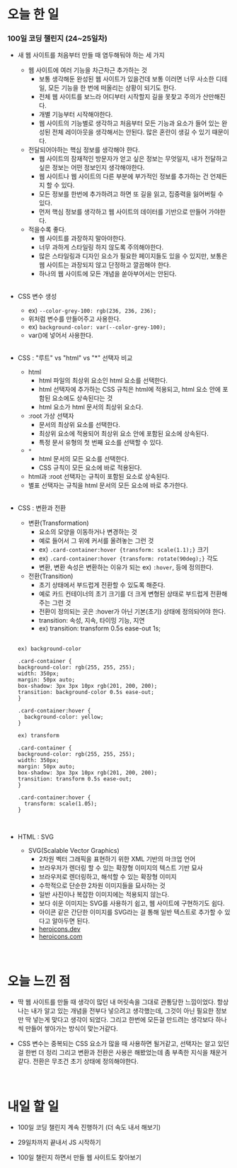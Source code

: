 # 오늘 한 일

### 100일 코딩 챌린지 (24~25일차)

- 새 웹 사이트를 처음부터 만들 때 염두해둬야 하는 세 가지

  - 웹 사이트에 여러 기능을 차근차근 추가하는 것
    - 보통 생각해둔 완성된 웹 사이트가 있을건데 보통 이러면 너무 사소한 디테일, 모든 기능을 한 번에 떠올리는 상황이 되기도 한다.
    - 전체 웹 사이트를 보느라 어디부터 시작할지 길을 못찾고 주의가 산만해진다.
    - 개별 기능부터 시작해야한다.
    - 웹 사이트의 기능별로 생각하고 처음부터 모든 기능과 요소가 들어 있는 완성된 전체 레이아웃을 생각해서는 안된다. 많은 혼란이 생길 수 있기 때문이다.
  - 전달되어야하는 핵심 정보를 생각해야 한다.
    - 웹 사이트의 잠재적인 방문자가 얻고 싶은 정보는 무엇일지, 내가 전달하고 싶은 정보는 어떤 정보인지 생각해야한다.
    - 웹 사이트나 웹 사이트의 다른 부분에 부가적인 정보를 추가하는 건 언제든지 할 수 있다.
    - 모든 정보를 한번에 추가하려고 하면 또 길을 읽고, 집중력을 잃어버릴 수 있다.
    - 먼저 핵심 정보를 생각하고 웹 사이트의 데이터를 기반으로 만들어 가야한다.
  - 적을수록 좋다.
    - 웹 사이트를 과장하지 말아야한다.
    - 너무 과하게 스타일링 하지 않도록 주의해야한다.
    - 많은 스타일링과 디자인 요소가 필요한 페이지들도 있을 수 있지만, 보통은 웹 사이트는 과장되지 않고 단정하고 깔끔해야 한다.
    - 하나의 웹 사이트에 모든 개념을 쏟아부어서는 안된다.

  <br />

- CSS 변수 생성

  - ex) `--color-grey-100: rgb(236, 236, 236);`
  - 위처럼 변수를 만들어주고 사용한다.
  - ex) `background-color: var(--color-grey-100);`
  - var()에 넣어서 사용한다.

  <br />

- CSS : "루트" vs "html" vs "\*" 선택자 비교

  - html
    - html 파일의 최상위 요소인 html 요소를 선택한다.
    - html 선택자에 추가하는 CSS 규칙은 html에 적용되고, html 요소 안에 포함된 요소에도 상속된다는 것
    - html 요소가 html 문서의 최상위 요소다.
  - :root 가상 선택자
    - 문서의 최상위 요소를 선택한다.
    - 최상위 요소에 적용되어 최상위 요소 안에 포함된 요소에 상속된다.
    - 특정 문서 유형의 첫 번째 요소를 선택할 수 있다.
  - `*`
    - html 문서의 모든 요소를 선택한다.
    - CSS 규칙이 모든 요소에 바로 적용된다.
  - html과 :root 선택자는 규칙이 포함된 요소로 상속된다.
  - 별표 선택자는 규칙을 html 문서의 모든 요소에 바로 추가한다.

  <br />

- CSS : 변환과 전환

  - 변환(Transformation)
    - 요소의 모양을 이동하거나 변경하는 것
    - 예로 들어서 그 위에 커서를 올려놓는 그런 것
    - ex) `.card-container:hover {transform: scale(1.1);}` 크기
    - ex) `.card-container:hover {transform: rotate(90deg);}` 각도
    - 변환, 변환 속성은 변환하는 이유가 되는 ex) `:hover`, 등에 정의한다.
  - 전환(Transition)
    - 초기 상태에서 부드럽게 전환할 수 있도록 해준다.
    - 예로 카드 컨테이너의 초기 크기를 더 크게 변형된 상태로 부드럽게 전환해주는 그런 것
    - 전환이 정의되는 곳은 :hover가 아닌 기본(초기) 상태에 정의되어야 한다.
    - transition: 속성, 지속, 타이밍 기능, 지연
    - ex) transition: transform 0.5s ease-out 1s;

  <br />

  ```
  ex) background-color

  .card-container {
  background-color: rgb(255, 255, 255);
  width: 350px;
  margin: 50px auto;
  box-shadow: 3px 3px 10px rgb(201, 200, 200);
  transition: background-color 0.5s ease-out;
  }

  .card-container:hover {
    background-color: yellow;
  }

  ex) transform

  .card-container {
  background-color: rgb(255, 255, 255);
  width: 350px;
  margin: 50px auto;
  box-shadow: 3px 3px 10px rgb(201, 200, 200);
  transition: transform 0.5s ease-out;
  }

  .card-container:hover {
    transform: scale(1.05);
  }
  ```

  <br />

- HTML : SVG

  - SVG(Scalable Vector Graphics)
    - 2차원 벡터 그래픽을 표현하기 위한 XML 기반의 마크업 언어
    - 브라우저가 렌더링 할 수 있는 확장형 이미지의 텍스트 기반 묘사
    - 브라우저로 렌더링하고, 해석할 수 있는 확장형 이미지
    - 수학적으로 단순한 2차원 이미지들을 묘사하는 것
    - 일반 사진이나 복잡한 이미지에는 적용되지 않는다.
    - 보다 쉬운 이미지는 SVG를 사용하기 쉽고, 웹 사이트에 구현하기도 쉽다.
    - 아이콘 같은 간단한 이미지를 SVG라는 걸 통해 일반 텍스트로 추가할 수 있다고 알아두면 된다.
    - [heroicons.dev](https://heroicons.dev/)
    - [heroicons.com](https://heroicons.com/)

<br />

# 오늘 느낀 점

- 딱 웹 사이트를 만들 때 생각이 많던 내 머릿속을 그대로 관통당한 느낌이었다. 항상 나는 내가 알고 있는 개념을 전부다 넣으려고 생각했는데, 그것이 아닌 필요한 정보만 딱 넣는게 맞다고 생각이 되었다. 그리고 한번에 모든걸 만드려는 생각보다 하나씩 만들어 쌓아가는 방식이 맞는거같다.

- CSS 변수는 중복되는 CSS 요소가 많을 때 사용하면 될거같고, 선택자는 알고 있던걸 한번 더 정리 그리고 변환과 전환은 사용은 해봤었는데 좀 부족한 지식을 채운거 같다. 전환은 무조건 초기 상태에 정의해야한다.

<br />

# 내일 할 일

- 100일 코딩 챌린지 계속 진행하기 (더 속도 내서 해보기)

- 29일차까지 끝내서 JS 시작하기

- 100일 챌린지 하면서 만들 웹 사이트도 찾아보기
